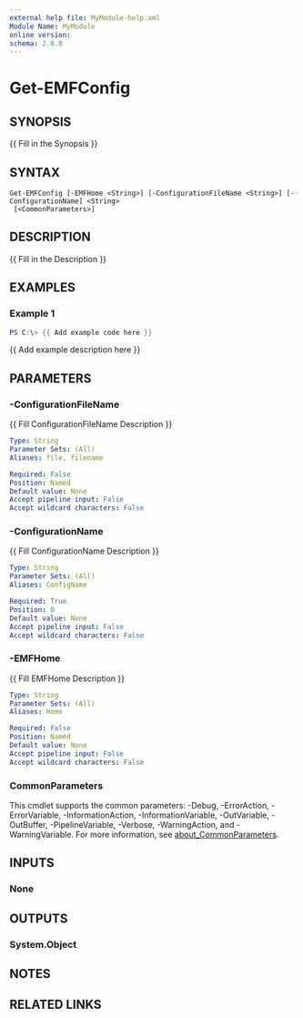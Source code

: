 ```yaml
---
external help file: MyModule-help.xml
Module Name: MyModule
online version:
schema: 2.0.0
---
```


# Get-EMFConfig

## SYNOPSIS
{{ Fill in the Synopsis }}

## SYNTAX

```
Get-EMFConfig [-EMFHome <String>] [-ConfigurationFileName <String>] [-ConfigurationName] <String>
 [<CommonParameters>]
```

## DESCRIPTION
{{ Fill in the Description }}

## EXAMPLES

### Example 1
```powershell
PS C:\> {{ Add example code here }}
```

{{ Add example description here }}

## PARAMETERS

### -ConfigurationFileName
{{ Fill ConfigurationFileName Description }}

```yaml
Type: String
Parameter Sets: (All)
Aliases: file, filename

Required: False
Position: Named
Default value: None
Accept pipeline input: False
Accept wildcard characters: False
```

### -ConfigurationName
{{ Fill ConfigurationName Description }}

```yaml
Type: String
Parameter Sets: (All)
Aliases: ConfigName

Required: True
Position: 0
Default value: None
Accept pipeline input: False
Accept wildcard characters: False
```

### -EMFHome
{{ Fill EMFHome Description }}

```yaml
Type: String
Parameter Sets: (All)
Aliases: Home

Required: False
Position: Named
Default value: None
Accept pipeline input: False
Accept wildcard characters: False
```

### CommonParameters
This cmdlet supports the common parameters: -Debug, -ErrorAction, -ErrorVariable, -InformationAction, -InformationVariable, -OutVariable, -OutBuffer, -PipelineVariable, -Verbose, -WarningAction, and -WarningVariable. For more information, see [about_CommonParameters](http://go.microsoft.com/fwlink/?LinkID=113216).

## INPUTS

### None
## OUTPUTS

### System.Object
## NOTES

## RELATED LINKS
